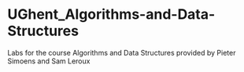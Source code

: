 # UGhent_Algorithms-and-Data-Structures

Labs for the course Algorithms and Data Structures provided by Pieter Simoens and Sam Leroux
